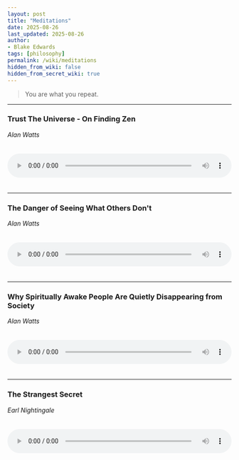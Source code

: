 ```yaml
---
layout: post
title: "Meditations"
date: 2025-08-26
last_updated: 2025-08-26
author:
- Blake Edwards
tags: [philosophy]
permalink: /wiki/meditations
hidden_from_wiki: false
hidden_from_secret_wiki: true
---
```


> You are what you repeat.

---

### Trust The Universe - On Finding Zen

*Alan Watts*

<audio controls style="width: 100%; max-width: 600px; margin: 20px 0;">
  <source src="/assets/audio/Trust The Universe - Alan Watts On Finding Zen.mp3" type="audio/mpeg">
  Your browser does not support the audio element.
</audio>

---

### The Danger of Seeing What Others Don't

*Alan Watts*

<audio controls style="width: 100%; max-width: 600px; margin: 20px 0;">
  <source src="/assets/audio/The Danger of Seeing What Others Dont - Alan Watts.mp3" type="audio/mpeg">
  Your browser does not support the audio element.
</audio>

---

### Why Spiritually Awake People Are Quietly Disappearing from Society

*Alan Watts*

<audio controls style="width: 100%; max-width: 600px; margin: 20px 0;">
  <source src="/assets/audio/Why Spiritually Awake People Are Quietly Disappearing from Society - Alan Watts.mp3" type="audio/mpeg">
  Your browser does not support the audio element.
</audio>

---

### The Strangest Secret

*Earl Nightingale*

<audio controls style="width: 100%; max-width: 600px; margin: 20px 0;">
  <source src="/assets/audio/The Strangest Secret by Earl Nightingale.mp3" type="audio/mpeg">
  Your browser does not support the audio element.
</audio>
